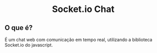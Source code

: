 <h1 align="center">Socket.io Chat</h1>

## O que é?
É um chat web com comunicação em tempo real, utilizando a biblioteca Socket.io do javascript.
